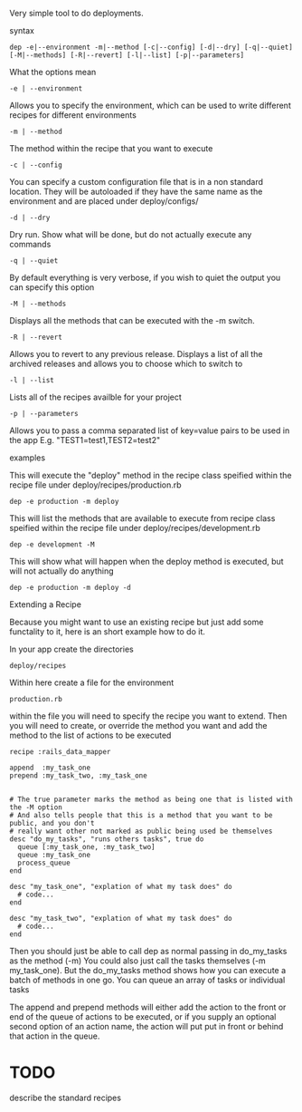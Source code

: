Very simple tool to do deployments.

syntax

    dep -e|--environment -m|--method [-c|--config] [-d|--dry] [-q|--quiet] [-M|--methods] [-R|--revert] [-l|--list] [-p|--parameters]


What the options mean

    -e | --environment
Allows you to specify the environment, which can be used to write different recipes for different environments

    -m | --method
The method within the recipe that you want to execute

    -c | --config
You can specify a custom configuration file that is in a non standard location. They will be autoloaded if they have
the same name as the environment and are placed under deploy/configs/

    -d | --dry
Dry run. Show what will be done, but do not actually execute any commands

    -q | --quiet
By default everything is very verbose, if you wish to quiet the output you can specify this option

    -M | --methods
Displays all the methods that can be executed with the -m switch.

    -R | --revert
Allows you to revert to any previous release. Displays a list of all the archived releases and allows you to
choose which to switch to

    -l | --list
Lists all of the recipes availble for your project

    -p | --parameters
Allows you to pass a comma separated list of key=value pairs to be used in the app
E.g. "TEST1=test1,TEST2=test2"

examples

This will execute the "deploy" method in the recipe class speified within the recipe file under deploy/recipes/production.rb

    dep -e production -m deploy

This will list the methods that are available to execute from recipe class speified within the recipe file under deploy/recipes/development.rb

    dep -e development -M

This will show what will happen when the deploy method is executed, but will not actually do anything

    dep -e production -m deploy -d

Extending a Recipe

Because you might want to use an existing recipe but just add some functality to it, here is an short example how to do it.

In your app create the directories

    deploy/recipes

Within here create a file for the environment

    production.rb

within the file you will need to specify the recipe you want to extend.
Then you will need to create, or override the method you want and add the method to the list of actions to be executed

    recipe :rails_data_mapper

    append  :my_task_one
    prepend :my_task_two, :my_task_one


    # The true parameter marks the method as being one that is listed with the -M option
    # And also tells people that this is a method that you want to be public, and you don't
    # really want other not marked as public being used be themselves
    desc "do_my_tasks", "runs others tasks", true do
      queue [:my_task_one, :my_task_two]
      queue :my_task_one
      process_queue
    end

    desc "my_task_one", "explation of what my task does" do
      # code...
    end

    desc "my_task_two", "explation of what my task does" do
      # code...
    end


Then you should just be able to call dep as normal passing in do_my_tasks as the method (-m)
You could also just call the tasks themselves (-m my_task_one). But the do_my_tasks method shows how you can execute a batch
of methods in one go. You can queue an array of tasks or individual tasks

The append and prepend methods will either add the action to the front or end of the queue of actions to be executed,
or if you supply an optional second option of an action name, the action will put put in front or behind that action in the queue.

TODO
====

describe the standard recipes